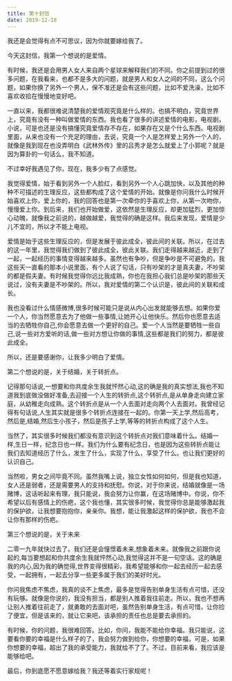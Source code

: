 ```yaml
---
title: 第十封信
date: 2019-12-18
---
```




我还是会觉得有点不可思议，因为你就要嫁给我了。

今天这封信，我第一个想说的是爱情。

有时候，我还是会用男人女人来自两个星球来解释我们的不同。你之前提到过的很多问题，在我看来，也都不是多大的问题，就是男人和女人之间的不同，这么个问题，如果你换了另外一个男人，保不准还是会有这些问题，比如不爱洗澡，比如不喜欢收拾在慢慢地变好吧。

一直以来，我都很难说清楚我的爱情观究竟是什么样的。也搞不明白，究竟世界上，究竟有没有一种叫做爱情的东西。我也看了很多的讲述爱情的电影，电视剧，小说，可是也还是没有搞懂究竟爱情存不存在，如果存在又是个什么东西。电视剧里面，从来也没有一个充足的理由，去说，究竟一个人是怎样爱上另外一个人的，就像是我到现在也没弄明白《武林外传》里的吕秀才是怎么就爱上了小郭呢？就是因为算卦的一句话么，我不知道。

不过幸好我遇见了你，现在，我多少有了点感觉。

我觉得爱情，始于看到另外一个人脸红，看到另外一个人心跳加快，以及其他的种种不可描述的生理反应，这些都构成了这个爱情的开始。就像是你问我什么时候开始喜欢上你，爱上你的，我的回答也是第一次牵你的手喜欢上你，从第一次吻你，慢慢爱上你。到后来，我们也开始做爱，这依然是生理反应，却更加猛烈，更加惊心动魄，就像我之前说的，越做越爱，我觉得的确是这样。我后来发现，爱情是少儿不宜的，所以才不能上电视。

爱情是始于这些生理反应的，但是发展于彼此成全，彼此间的关联。所以，在过去的这一年里，我觉得我们做到了彼此成全，彼此关联。我们走得越来越近，走到了一起，一起经历的事情变得越来越多。虽然也有争吵，但是争吵是不可避免的。我这些天一直看的那本小说里面，有个人说了句话，只有吵架的才是真夫妻，不吵架的都是假夫妻。有时候我觉得你远比我成熟，你也在我担心我们总是吵架的那些天说过，没有夫妻是不吵架的。所以，我对爱情的第二个认识是，彼此间的关联和成长。

我也没看过什么情感微博,很多时候可能只是说从内心出发就能够去想。如果你爱一个人，你当然愿意去为了他做一些事情,让她开心让他快乐。然后你也愿意去适当的去牺牲你自己,你会愿意去做一个更好的自己。爱一个人当然是要牺牲一些自己,说一些对方爱听的话,做一些对方想让你做的事情,这些都是我们的努力，都是彼此成全。


所以，还是要感谢你，让我多少明白了爱情。


第二个想说的是，关于结婚，关于转折点。

记得那句话说,一想要和你共度余生我就怦然心动,这的确是我的真实想法,我也不知道我到底做没做好准备,去迎接一个人生的转折点,这个转折点,是从单身走向建立家庭，从幼稚走向成熟。这个转折点是从一个人去面对走向两个人去面对。我曾经记得有句话说,人生其实就是很多个转折点连接在一起的。你第一天上学,然后高考，然后是,结婚,然后生小孩子，然后是孩子上学,等等的转折点构成了这个人生。

当然了，其实很多时候我们都没有意识到这个转折点对我们意味着什么。结婚一样,生日一样，纪念日也一样。我们为什么要有纪念日，也是因为这些转折点能让我们去知道经历了什么，发生了什么，实现了什么，享受了什么。也让我们更好的认识自己。

当然啦，男女之间毕竟不同。虽然我嘴上说，独立女性如何如何，但是我也知道，女人还是弱者，还是需要男人的支持和抚慰。你说，对于你来说，结婚就像是一场赌博，这话听起来有理，我只能说，我会努力让你赢，在这场赌博中。你说，你不希望以后有感情上的伤疤，这个我也懂，其实很多时候，我觉得你总是能够激起我的保护欲，让我想要抱抱你，亲亲你。我想，能让我激起这样的保护欲，我也不会让你有那样的伤疤。



第三个想说的是，关于未来

二零一九年就快过去了。我们还是会憧憬着未来,想象着未来。就像我之前跟你说起的,每当要想起和你共度余生我就怦然心动,我觉得这并不是一句空话。这的确是我的内心,因为我的确觉得,世界变得很精彩，我希望能够和你一起去经历一起去感受，一起拥有，一起去分享一些更多属于我们的美好时光。


你问我焦虑不焦虑，我真的谈不上焦虑，最多是觉得告别单身生活有点可惜，还没有玩够。就像是你说的，我没有担当，都是别人推着我往前走。所以，我也不想再让别人推着往前走了，就勇敢的去面对吧，虽然告别单身生活，有点可惜，让你捡了便宜，但是该来的，就让它来吧，该承担的责任也总是要去承担的。

有时候，你的问题，我很难回答。比如，你问，我能不能给你幸福。我只能说，这要看你要的幸福是什么样子的了，我会努力做到给你，你想要的幸福，可是，如果你想要的幸福，超出了我的承受能力，我就给不了了。不过，目前来看，我应该是能够给吧。


最后，你到底愿不愿意嫁给我？我还等着实行家规呢！